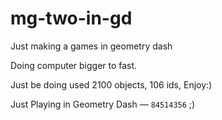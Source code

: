 # mg-two-in-gd
Just making a games in geometry dash

Doing computer bigger to fast.

Just be doing used 2100 objects, 106 ids, Enjoy:)

Just Playing in Geometry Dash — `84514356` ;)
